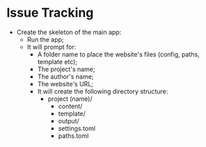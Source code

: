 # Issue Tracking

- Create the skeleton of the main app:
    - Run the app;
    - It will prompt for:
        - A folder name to place the website's files (config, paths, template etc);
        - The project's name;
        - The author's name;
        - The website's URL;
        - It will create the following directory structure:
            - project (name)/
                - content/
                - template/
                - output/
                - settings.toml
                - paths.toml
